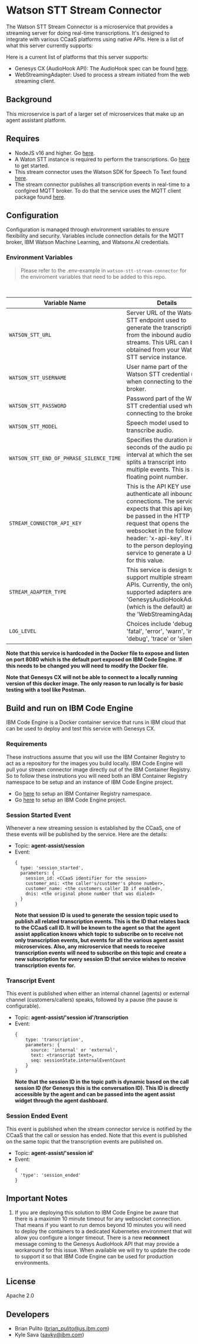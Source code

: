 # Watson STT Stream Connector

The Watson STT Stream Connector is a microservice that provides a streaming server for doing real-time transcriptions. It's designed to integrate with various CCaaS platforms using native APIs. Here is a list of what this server currently supports:

Here is a current list of platforms that this server supports:

- Genesys CX (AudioHook API): The AudioHook spec can be found [here](https://developer.genesys.cloud/devapps/audiohook/).
- WebStreamingAdapter: Used to process a stream initiated from the web streaming client.

## Background

This microservice is part of a larger set of microservices that make up an agent assistant platform.


## Requires
- NodeJS v16 and higher. Go [here](https://nodejs.org/en/download/).
- A Waton STT instance is required to perform the transcriptions. Go [here](https://cloud.ibm.com/docs/speech-to-text?topic=speech-to-text-gettingStarted) to get started.
- This stream connector uses the Watson SDK for Speech To Text found [here](https://github.com/watson-developer-cloud/node-sdk).
- The stream connector publishes all transcription events in real-time to a confgired MQTT broker. To do that the service uses the MQTT client package found [here](https://github.com/mqttjs/MQTT.js).

## Configuration

Configuration is managed through environment variables to ensure flexibility and security. Variables include connection details for the MQTT broker, IBM Watson Machine Learning, and Watsonx.AI credentials. 

### Environment Variables

> Please refer to the .env-example in `watson-stt-stream-connector` for the enviroment variables that need to be added to this repo.

<br>

| Variable Name | Details | Default Value |
|---------------|---------|---------------|
| `WATSON_STT_URL` | Server URL of the Watson STT endpoint used to generate the transcriptions from the inbound audio streams. This URL can be obtained from your Watson STT service instance. | N/A |
| `WATSON_STT_USERNAME` | User name part of the Watson STT credential used when connecting to the broker. | apikey |
| `WATSON_STT_PASSWORD` | Password part of the Watson STT credential used when connecting to the broker. | N/A |
| `WATSON_STT_MODEL` | Speech model used to transcribe audio. | US_NarrowbandModel |
| `WATSON_STT_END_OF_PHRASE_SILENCE_TIME` | Specifies the duration in seconds of the audio pause interval at which the service splits a transcript into multiple events. This is a floating point number. | 2.0 |
| `STREAM_CONNECTOR_API_KEY` |This is the API KEY use to authenticate all inbound connections. The service expects that this api key will be passed in the HTTP request that opens the websocket in the following header: 'x-api-key'. It is up to the person deploying this service to generate a UUID for this value. | N/A |
| `STREAM_ADAPTER_TYPE` | This service is design to support multiple streaming APIs. Currently, the only supported adapters are: 'GenesysAudioHookAdapter' (which is the default) and the 'WebStreamingAdapter'. | GenesysAudioHookAdapter |
| `LOG_LEVEL` | Choices include 'debug', 'fatal', 'error', 'warn', 'info', 'debug', 'trace' or 'silent'. | debug |

**Note that this service is hardcoded in the Docker file to expose and listen on port 8080 which is the default port exposed on IBM Code Engine. If this needs to be changed you will need to modify the Docker file.**

**Note that Genesys CX will not be able to connect to a locally running version of this docker image. The only reason to run locally is for basic testing with a tool like Postman.**

## Build and run on IBM Code Engine

IBM Code Engine is a Docker container service that runs in IBM cloud that can be used to deploy and test this service with Genesys CX. 

### Requirements

These instructions assume that you will use the IBM Container Registry to act as a repository for the images you build locally. IBM Code Engine will pull your stream connector image directly out of the IBM Container Registry. So to follow these instrutions you will need both an IBM Container Registry namespace to be setup and an instance of IBM Code Engine project.

- Go [here](https://cloud.ibm.com/registry/overview) to setup an IBM Container Registry namespace.
- Go [here](https://cloud.ibm.com/codeengine/overview) to setup an IBM Code Engine project.

### Session Started Event

Whenever a new streaming session is established by the CCaaS, one of these events will be published by the service. Here are the details:

- Topic: **agent-assist/session**
- Event:
    ```
    {
      type: 'session_started',
      parameters: {
        session_id: <CCaaS identifier for the session>
        customer_ani: <the caller's/customer's phone number>,
        customer_name: <the customers caller ID if enabled>,
        dnis: <the original phone number that was dialed>
      }
    }
    ```
    **Note that session ID is used to generate the session topic used to publish all related transcription events. This is the ID that relates back to the CCaaS call ID. It will be known to the agent so that the agent assist application knows which topic to subscribe on to receive not only transcription events, but events for all the various agent assist microservices. Also, any microservice that needs to receive transcription events will need to subscribe on this topic and create a new subscription for every session ID that service wishes to receive transcription events for.**

### Transcript Event

This event is published when either an internal channel (agents) or external channel (customers/callers) speaks, followed by a pause (the pause is configurable).

- Topic: **agent-assist/'session id'/transcription**
- Event:
    ```
    {
        type: 'transcription',
        parameters: {
          source: 'internal' or 'external',
          text: <transcript text>,
          seq: sessionState.internalEventCount
        }
    }
    ```
    **Note that the session ID in the topic path is dynamic based on the call session ID (for Genesys this is the conversation ID). This ID is directly accessible by the agent and can be passed into the agent assist widget through the agent dashboard.**

### Session Ended Event

This event is published when the stream connector service is notified by the CCaaS that the call or session has ended. Note that this event is published on the same topic that the transcription events are published on.

- Topic: **agent-assist/'session id'**
- Event:
    ```
    {
      'type': 'session_ended'
    }
    ```

## Important Notes
1. If you are deploying this solution to IBM Code Engine be aware that there is a maximim 10 minute timeout for any websocket connection. That means if you want to run demos beyond 10 minutes you will need to deploy the containers to a dedicated Kubernetes environment that will allow you configure a longer timeout. There is a new **reconnect** message coming to the Genesys AudioHook API that may provide a workaround for this issue. When available we will try to update the code to support it so that IBM Code Engine can be used for production environments.

## License

Apache 2.0

## Developers

- Brian Pulito (brian_pulito@us.ibm.com)
- Kyle Sava (savky@ibm.com)

